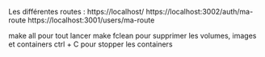 Les différentes routes :
https://localhost/
https://localhost:3002/auth/ma-route
https://localhost:3001/users/ma-route

make all pour tout lancer
make fclean pour supprimer les volumes, images et containers
ctrl + C pour stopper les containers
